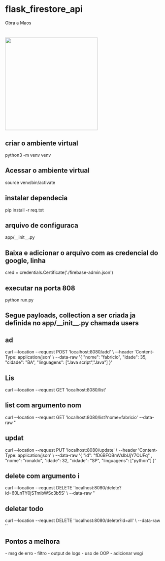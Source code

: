# flask_firestore_api

<p2> Obra a Maos </p2>

<h1> 
<img src=https://media0.giphy.com/media/o28elTLxOjiRW/giphy.gif width="300px"/> 
</h1>

<h2>criar o ambiente virtual</h2>
python3 -m venv venv

<h2>Acessar o ambiente virtual</h2>
source venv/bin/activate

<h2>instalar dependecia</h2>
pip install -r req.txt

<h2>arquivo de configuraca</h2>
app/__init__.py

<h2>Baixa e adicionar o arquivo com as credencial do google, linha</h2>
cred = credentials.Certificate('./firebase-admin.json')

<h2>executar na porta 808</h2>
python run.py

<h2>Segue payloads, collection a ser criada ja definida no app/__init__.py chamada users</h2>

<h2>ad</h2>
curl --location --request POST 'localhost:8080/add' \
--header 'Content-Type: application/json' \
--data-raw '{
    "nome": "fabricio",
    "idade": 35,
    "cidade": "BA",
    "linguagens": ["Java script","Java"]
}'

<h2>Lis</h2>
curl --location --request GET 'localhost:8080/list' 

<h2>list com argumento nom</h2>
curl --location --request GET 'localhost:8080/list?nome=fabricio' --data-raw ''

<h2>updat</h2>
curl --location --request PUT 'localhost:8080/update' \
--header 'Content-Type: application/json' \
--data-raw '{
    "id": "fD6BFOBmVsIbUjY7OUFq" ,
    "nome": "ronaldo",
    "idade": 32,
    "cidade": "SP",
    "linguagens": ["python"]
}'

<h2>delete com argumento i</h2>
curl --location --request DELETE 'localhost:8080/delete?id=60LnTY0jSTmibWSc3b5S' \
--data-raw ''

<h2>deletar todo</h2>
curl --location --request DELETE 'localhost:8080/delete?id=all' \
--data-raw ''

<h2>Pontos a melhora</h2>
- msg de erro
- filtro
- output de logs 
- uso de OOP
- adicionar wsgi
